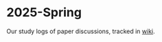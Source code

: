 # 2025-Spring

Our study logs of paper discussions, tracked in [wiki](https://github.com/Paper-Reading-Study/2025-Spring/wiki).
